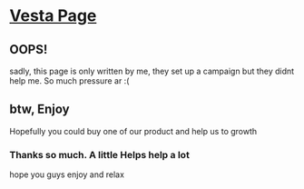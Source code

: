 # <a href="https:/vestapack.github.io">Vesta Page</a>

## OOPS!
  sadly, this page is only written by me, they set up a campaign but they didnt help me. So much pressure ar :(
## btw, Enjoy
  Hopefully you could buy one of our product and help us to growth
### Thanks so much. A little Helps help a lot
hope you guys enjoy and relax
